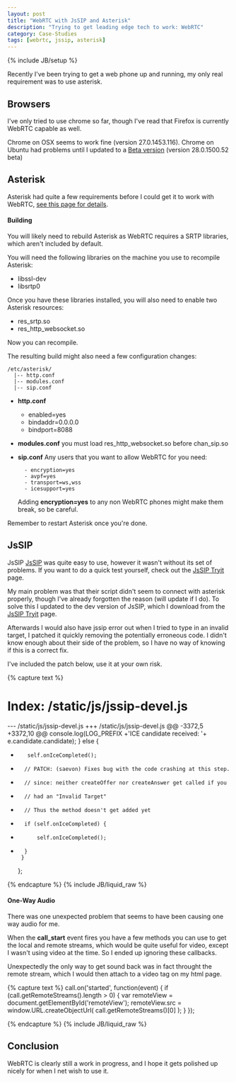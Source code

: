 ```yaml
---
layout: post
title: "WebRTC with JsSIP and Asterisk"
description: "Trying to get leading edge tech to work: WebRTC"
category: Case-Studies
tags: [webrtc, jssip, asterisk]
---
```

{% include JB/setup %}

Recently I've been trying to get a web phone up and running, my only real requirement was to use asterisk.


## Browsers

I've only tried to use chrome so far, though I've read that Firefox is currently WebRTC capable as well.

Chrome on OSX seems to work fine (version 27.0.1453.116).
Chrome on Ubuntu had problems until I updated to a [Beta version](http://www.ubuntuupdates.org/package/google_chrome/stable/main/base/google-chrome-beta) (version 28.0.1500.52 beta)

## Asterisk

Asterisk had quite a few requirements before I could get it to work with WebRTC, [see this page for details](https://wiki.asterisk.org/wiki/display/AST/Asterisk+WebRTC+Support).

#### Building

You will likely need to rebuild Asterisk as WebRTC requires a SRTP libraries, which aren't included by default.

You will need the following libraries on the machine you use to recompile Asterisk:

  - libssl-dev
  - libsrtp0

Once you have these libraries installed, you will also need to enable two Asterisk resources:

  - res_srtp.so
  - res_http_websocket.so

Now you can recompile.

The resulting build might also need a few configuration changes:

    /etc/asterisk/
      |-- http.conf
      |-- modules.conf
      |-- sip.conf

- **http.conf**
    - enabled=yes
    - bindaddr=0.0.0.0
    - bindport=8088
- **modules.conf**
    you must load res_http_websocket.so before chan_sip.so
- **sip.conf**
    Any users that you want to allow WebRTC for you need:

        - encryption=yes
        - avpf=yes
        - transport=ws,wss
        - icesupport=yes

    Adding **encryption=yes** to any non WebRTC phones might make them break, so be careful.

Remember to restart Asterisk once you're done.

## JsSIP

JsSIP [JsSIP](http://jssip.net/) was quite easy to use, however it wasn't without its set of problems. If you want to do a quick test yourself, check out the [JsSIP Tryit](jssip.tryit.net) page.

My main problem was that their script didn't seem to connect with asterisk properly, though I've already forgotten the reason (will update if I do). To solve this I updated to the dev version of JsSIP, which I download from the [JsSIP Tryit](jssip.tryit.net) page.

Afterwards I would also have jssip error out when I tried to type in an invalid target, I patched it quickly removing the potentially erroneous code. I didn't know enough about their side of the problem, so I have no way of knowing if this is a correct fix.

I've included the patch below, use it at your own risk.


{% capture text %}

Index: /static/js/jssip-devel.js
===================================================================
--- /static/js/jssip-devel.js
+++ /static/js/jssip-devel.js
@@ -3372,5 +3372,10 @@
         console.log(LOG_PREFIX +'ICE candidate received: '+ e.candidate.candidate);
       } else {
-        self.onIceCompleted();
+       // PATCH: (saevon) Fixes bug with the code crashing at this step.
+       // since: neither createOffer nor createAnswer get called if you
+       // had an "Invalid Target"
+       // Thus the method doesn't get added yet
+       if (self.onIceCompleted) {
+           self.onIceCompleted();
+       }
       }
     };

{% endcapture %}
{% include JB/liquid_raw %}


#### One-Way Audio

There was one unexpected problem that seems to have been causing one way audio for me.

When the **call_start** event fires you have a few methods you can use to get the local and remote streams, which would be quite useful for video, except I wasn't using video at the time. So I ended up ignoring these callbacks.

Unexpectedly the only way to get sound back was in fact throught the remote stream, which I would then attach to a video tag on my html page.


{% capture text %}
call.on('started', function(event) {
    if (call.getRemoteStreams().length > 0) {
        var remoteView = document.getElementById('remoteView');
        remoteView.src = window.URL.createObjectUrl(
            call.getRemoteStreams()[0]
        );
    }
});

{% endcapture %}
{% include JB/liquid_raw %}


## Conclusion

WebRTC is clearly still a work in progress, and I hope it gets polished up nicely for when I net wish to use it.


